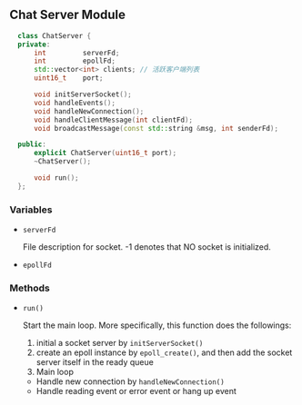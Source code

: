 ## Chat Server Module

```cpp
  class ChatServer {
  private:
      int         serverFd;
      int         epollFd;
      std::vector<int> clients; // 活跃客户端列表
      uint16_t    port;

      void initServerSocket();
      void handleEvents();
      void handleNewConnection();
      void handleClientMessage(int clientFd);
      void broadcastMessage(const std::string &msg, int senderFd);

  public:
      explicit ChatServer(uint16_t port);
      ~ChatServer();

      void run();
  };
```

### Variables

- `serverFd`

  File description for socket.
  -1 denotes that NO socket is initialized.

- `epollFd`

### Methods

- `run()`

  Start the main loop.
  More specifically, this function does the followings:
  1. initial a socket server by `initServerSocket()`
  2. create an epoll instance by `epoll_create()`, and then add the socket server itself in the ready queue
  3. Main loop
    - Handle new connection by `handleNewConnection()`
    - Handle reading event or error event or hang up event

